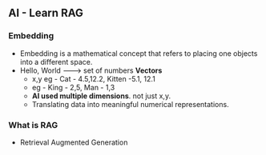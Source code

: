 ## AI - Learn RAG
### Embedding
  - Embedding is a mathematical concept that refers to placing one objects into a different space.
  - Hello, World ---> set of numbers
**Vectors**
    - x,y eg - Cat - 4.5,12.2, Kitten  -5.1, 12.1
    - eg - King - 2,5, Man - 1,3
    - **AI used multiple dimensions**. not just x,y.
    - Translating data into meaningful numerical representations.
### What is RAG
 - Retrieval Augmented Generation
